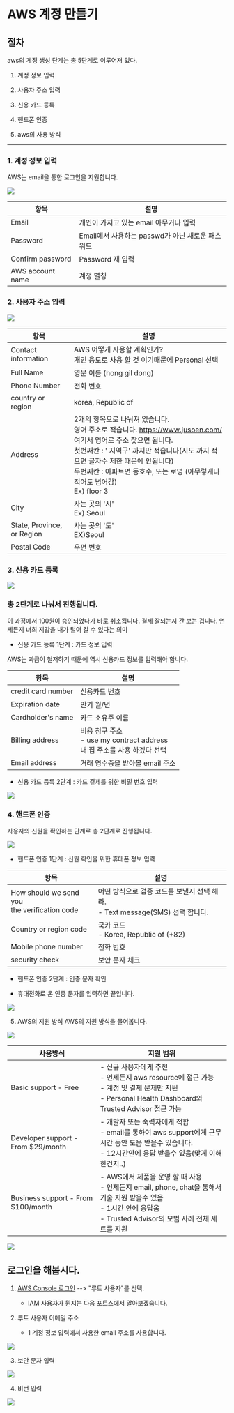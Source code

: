 # AWS 계정 만들기

## 절차
aws의 계정 생성 단계는 총 5단계로 이루어져 있다. 

1. 계정 정보 입력 

2. 사용자 주소 입력

3. 신용 카드 등록

4. 핸드폰 인증 

5. aws의 사용 방식

---
 
### 1. 계정 정보 입력
AWS는 email을 통한 로그인을 지원합니다.

![](./images/1.png)

항목 | 설명
--- | ---
Email  | 개인이 가지고 있는 email 아무거나 입력 
Password | Email에서 사용하는 passwd가 아닌 새로운 패스워드 
Confirm password | Password 재 입력
AWS account name | 계정 별칭
 
### 2. 사용자 주소 입력

![](./images/2.png)

항목 | 설명
--- | ---
Contact information | AWS 어떻게 사용할 계획인가?<br>개인 용도로 사용 할 것 이기때문에 Personal 선택
Full Name | 영문 이름 (hong gil dong)
Phone Number | 전화 번호
country or region | korea, Republic of 
Address | 2개의 항목으로 나눠져 있습니다. <br> 영어 주소로 적습니다. https://www.jusoen.com/ 여기서 영어로 주소 찾으면 됩니다. <br> 첫번째칸 : ' 지역구' 까지만 적습니다(시도 까지 적으면 글자수 제한 때문에 안됩니다) <br> 두번째칸 : 아파트면 동호수, 또는 로명 (아무렇게나 적어도 넘어감) <br> Ex) floor 3
City | 사는 곳의 '시' <br> Ex) Seoul
State, Province, or Region | 사는 곳의 '도' <br>EX)Seoul
Postal Code | 우편 번호 

### 3. 신용 카드 등록

![](./images/3.png)

### 총 2단계로 나눠서 진행됩니다.

이 과정에서 100원이 승인되었다가 바로 취소됩니다. 결제 잘되는지 간 보는 겁니다. 언제든지 너희 지갑을 내가 털어 갈 수 있다는 의미

- 신용 카드 등록 1단계 : 카드 정보 입력

AWS는 과금이 철저하기 때문에 역시 신용카드 정보를 입력해야 합니다. 

항목 | 설명
--- | ---
credit card number | 신용카드 번호
Expiration date | 만기 월/년
Cardholder's name | 카드 소유주 이름
Billing address | 비용 청구 주소 <br> - use my contract address <br> 내 집 주소를 사용 하겠다 선택 
Email address | 거래 영수증을 받아볼 email 주소

- 신용 카드 등록 2단계 : 카드 결제를 위한 비밀 번호 입력

![](./images/4.png)

### 4. 핸드폰 인증 
사용자의 신원을 확인하는 단계로 총 2단계로 진행됩니다. 

![](./images/5.png)

- 핸드폰 인증 1단계 : 신원 확인을 위한 휴대폰 정보 입력

항목 | 설명
--- | ---
How should we send you <br> the verification code | 어떤 방식으로 검증 코드를 보낼지 선택 해라. <br> - Text message(SMS) 선택 합니다. 
Country or region code | 국카 코드 <br> - Korea, Republic of (+82) 
Mobile phone number | 전화 번호 
security check | 보안 문자 체크

- 핸드폰 인증 2단계 : 인증 문자 확인 

- 휴대전화로 온 인증 문자를 입력하면 끝입니다.

![](./images/6.png)

5. AWS의 지원 방식
AWS의 지원 방식을 물어봅니다. 

![](./images/7.png)

사용방식 | 지원 범위
------ | ------
Basic support - Free | - 신규 사용자에게 추천 <br> - 언제든지 aws resource에 접근 가능 <br> - 계정 및 결제 문제만 지원 <br> - Personal Health Dashboard와 Trusted Advisor 접근 가능
Developer support - From $29/month | - 개발자 또는 숙력자에게 적합 <br> - email를 통하여 aws support에게 근무시간 동안 도움 받을수 있습니다. <br> - 12시간안에 응답 받을수 있음(맞게 이해 한건지..)
Business support - From $100/month | - AWS에서 제품을 운영 할 때 사용 <br> - 언제든지 email, phone, chat을 통해서 기술 지원 받을수 있음 <br> - 1시간 안에 응답옴 <br> - Trusted Advisor의 모범 사례 전체 세트를 지원

![](./images/8.png)
 
## 로그인을 해봅시다. 
1. [AWS Console 로그인](https://console.aws.amazon.com/console/home?region=ap-northeast-2) --> "루트 사용자"를 선택. 

    - IAM 사용자가 뭔지는 다음 포트스에서 알아보겠습니다.

2. 루트 사용자 이메일 주소 

    - 1 계정 정보 입력에서 사용한 email 주소를 사용합니다. 

 ![](./images/9.png)

3. 보안 문자 입력

![](./images/10.png)
 
4. 비번 입력

![](./images/11.png)

